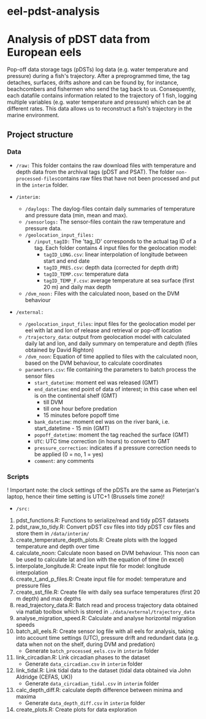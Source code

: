 # eel-pdst-analysis
# Analysis of pDST data from European eels
Pop-off data storage tags (pDSTs) log data (e.g. water temperature and pressure) during a fish's trajectory. After a preprogrammed time, the tag detaches, surfaces, drifts ashore and can be found by, for instance, beachcombers and fishermen who send the tag back to us. Consequently, each datafile contains information related to the trajectory of 1 fish, logging multiple variables (e.g. water temperature and pressure) which can be at different rates. This data allows us to reconstruct a fish's trajectory in the marine environment.

## Project structure



### Data

* `/raw:`
	This folder contains the raw download files with temperature and depth data from the archival tags (pDST and PSAT).
	The folder `non-processed-files`contains raw files that have not been processed and put in the `interim` folder.

* `/interim:`
	+ `/daylogs:` The daylog-files contain daily summaries of temperature and pressure data (min, mean and max). 
	+ `/sensorlogs:` The sensor-files contain the raw temperature and pressure data.
	+ `/geolocation_input_files:` 
		+ `/input_tagID:` The 'tag_ID' corresponds to the actual tag ID of a tag. Each folder contains 4 input files for the geolocation model:
			+ `tagID_LONG.csv`: linear interpolation of longitude between start and end date
			+ `tagID_PRES.csv`: depth data (corrected for depth drift)
			+ `tagID_TEMP.csv`: temperature data
			+ `tagID_TEMP_F.csv`: average temperature at sea surface (first 20 m) and daily max depth
	+ `/dvm_noon:` Files with the calculated noon, based on the DVM behaviour

* `/external:`
	+ `/geolocation_input_files`: input files for the geolocation model per eel with lat and lon of release and retrieval or pop-off location
	+ `/trajectory_data`: output from geolocation model with calculated daily lat and lon, and daily summary on temperature and depth (files obtained by David Righton)
	+ `/dvm_noon`: Equation of time applied to files with the calculated noon, based on the DVM behaviour, to calculate coordinates
	+ `parameters.csv`: file containing the parameters to batch process the sensor files
		+ `start_datetime`: moment eel was released (GMT)
		+ `end_datetime`: end point of data of interest; in this case when eel is on the continental shelf (GMT)
			- till DVM
			- till one hour before predation
			- 15 minutes before popoff time
		+ `bank_datetime`: moment eel was on the river bank, i.e. start_datetime - 15 min (GMT)
		+ `popoff_datetime`: moment the tag reached the surface (GMT)
		+ `UTC`: UTC time correction (in hours) to convert to GMT 
		+ `pressure_correction`: indicates if a pressure correction needs to be applied (0 =  no, 1 = yes)
		+ `comment`: any comments

### Scripts

! Important note: the clock settings of the pDSTs are the same as Pieterjan's laptop, hence their time setting is UTC+1 (Brussels time zone)!

* `/src:`

1. pdst_functions.R: Functions to serialize/read and tidy pDST datasets
2. pdst_raw_to_tidy.R: Convert pDST csv files into tidy pDST csv files and store them in `/data/interim/`
3. create_temperature_depth_plots.R: Create plots with the logged temperature and depth over time
4. calculate_noon: Calculate noon based on DVM behaviour. This noon can be used to calculate lat and lon with the equation of time (in excel)
5. interpolate_longitude.R: Create input file for model: longitude interpolation
6. create_t_and_p_files.R: Create input file for model: temperature and pressure files
7. create_sst_file.R: Create file with daily sea surface temperatures (first 20 m depth) and max depths
8. read_trajectory_data.R: Batch read and process trajectory data obtained via matlab toolbox which is stored in `./data/external/trajectory_data`
9. analyse_migration_speed.R: Calculate and analyse horizontal migration speeds
10. batch_all_eels.R: Create sensor log file with all eels for analysis, taking into account time settings (UTC), pressure drift and redundant data (e.g. data when not on the shelf, during DVM and predation)
	+ Generate `batch_processed_eels.csv` in `interim` folder
11. link_circadian.R: Link circadian phases to the dataset
	+ Generate `data_circadian.csv` in `interim` folder
12. link_tidal.R: Link tidal data to the dataset (tidal data obtained via John Aldridge (CEFAS, UK))
	+ Generate `data_circadian_tidal.csv` in `interim` folder
13. calc_depth_diff.R: calculate depth difference between minima and maxima
	+ Generate `data_depth_diff.csv` in `interim` folder
14. create_plots.R: Create plots for data exploration


